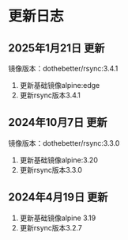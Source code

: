 # 更新日志

## 2025年1月21日 更新
镜像版本：dothebetter/rsync:3.4.1
1. 更新基础镜像alpine:edge
2. 更新rsync版本3.4.1

## 2024年10月7日 更新
镜像版本：dothebetter/rsync:3.3.0
1. 更新基础镜像alpine:3.20
2. 更新rsync版本3.3.0

## 2024年4月19日 更新
1. 更新基础镜像alpine 3.19
2. 更新rsync版本3.2.7